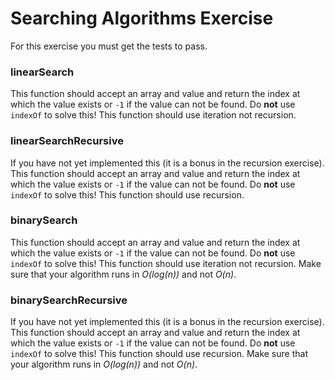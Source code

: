 # Searching Algorithms Exercise

For this exercise you must get the tests to pass.

### linearSearch

This function should accept an array and value and return the index at which the value exists or `-1` if the value can not be found. Do **not** use `indexOf` to solve this! This function should use iteration not recursion.

### linearSearchRecursive

If you have not yet implemented this (it is a bonus in the recursion exercise). This function should accept an array and value and return the index at which the value exists or `-1` if the value can not be found. Do **not** use `indexOf` to solve this! This function should use recursion.

### binarySearch

This function should accept an array and value and return the index at which the value exists or `-1` if the value can not be found. Do **not** use `indexOf` to solve this! This function should use iteration not recursion. Make sure that your algorithm runs in _O(log(n))_ and not _O(n)_.

### binarySearchRecursive

If you have not yet implemented this (it is a bonus in the recursion exercise). This function should accept an array and value and return the index at which the value exists or `-1` if the value can not be found. Do **not** use `indexOf` to solve this! This function should use recursion. Make sure that your algorithm runs in _O(log(n))_ and not _O(n)_.